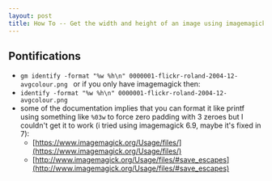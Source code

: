 ```yaml
---
layout: post
title: How To -- Get the width and height of an image using imagemagick
---
```


## Pontifications

* ```gm identify -format "%w %h\n" 0000001-flickr-roland-2004-12-avgcolour.png ``` or if you only have imagemagick then:
* ```identify -format "%w %h\n" 0000001-flickr-roland-2004-12-avgcolour.png ```
* some of the documentation implies that you can format it like printf using something like ```%03w``` to force zero padding with 3 zeroes but I couldn't get it to work (i tried using imagemagick 6.9, maybe it's fixed in 7):
    * [https://www.imagemagick.org/Usage/files/](https://www.imagemagick.org/Usage/files/)
    * [http://www.imagemagick.org/Usage/files/#save_escapes](http://www.imagemagick.org/Usage/files/#save_escapes)